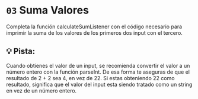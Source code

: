 # `03` Suma Valores

Completa la función calculateSumListener con el código necesario para imprimir la suma de los valores de los primeros dos input con el tercero.

## 💡 Pista:

Cuando obtienes el valor de un input, se recomienda convertir el valor a un número entero con la función parseInt. De esa forma te aseguras de que el resultado de 2 + 2 sea 4, en vez de 22. Si estas obteniendo 22 como resultado, significa que el valor del input esta siendo tratado como un string en vez de un número entero.
